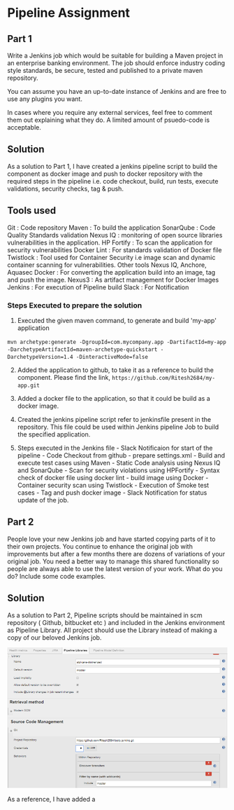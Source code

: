 # Pipeline Assignment

## Part 1

Write a Jenkins job which would be suitable for building a Maven project in an enterprise banking environment. The job should enforce industry coding style standards, be secure, tested and published to a private maven repository.

You can assume you have an up-to-date instance of Jenkins and are free to use any plugins you want.

In cases where you require any external services, feel free to comment them out explaining what they do. A limited amount of psuedo-code is acceptable.

## Solution

As a solution to Part 1, I have created a jenkins pipeline script to build the component as docker image and push to docker repository with the required steps in the pipeline i.e. code checkout, build, run tests, execute validations, security checks, tag & push. 

## Tools used

Git : Code repository
Maven : To build the application
SonarQube : Code Quality Standards validation
Nexus IQ : monitoring of open source libraries vulnerabilities in the application.
HP Fortify : To scan the application for security vulnerabilities
Docker Lint : For standards validation of Docker file
Twistlock : Tool used for Container Security i.e image scan and dynamic container scanning for vulnerabilities. Other tools Nexus IQ, Anchore, Aquasec
Docker : For converting the application build into an image, tag and push the image.
Nexus3 : As artifact management for Docker Images
Jenkins : For execution of Pipeline build
Slack : For Notification

### Steps Executed to prepare the solution

1) Executed the given maven command, to generate and build 'my-app' application

`mvn archetype:generate -DgroupId=com.mycompany.app -DartifactId=my-app -DarchetypeArtifactId=maven-archetype-quickstart -DarchetypeVersion=1.4 -DinteractiveMode=false`

2) Added the application to github, to take it as a reference to build the component. Please find the link,
`https://github.com/Ritesh2684/my-app.git`

3) Added a docker file to the application, so that it could be build as a docker image.

3) Created the jenkins pipeline script refer to jenkinsfile present in the repository. This file could be used within Jenkins pipeline Job to build the specified application.

4) Steps executed in the Jenkins file 
        - Slack Notificaion for start of the pipeline
        - Code Checkout from github
        - prepare settings.xml
        - Build and execute test cases using Maven
        - Static Code analysis using Nexus IQ and SonarQube
        - Scan for security violations using HPFortify
        - Syntax check of docker file using docker lint
        - build image using Docker
        - Container security scan using Twistlock
        - Execution of Smoke test cases
        - Tag and push docker image
        - Slack Notification for status update of the job.
        
## Part 2

People love your new Jenkins job and have started copying parts of it to their own projects. You continue to enhance the original job with improvements but after a few months there are dozens of variations of your original job. You need a better way to manage this shared functionality so people are always able to use the latest version of your work. What do you do? Include some code examples.

## Solution

As a solution to Part 2, Pipeline scripts should be maintained in scm repository ( Github, bitbucket etc ) and included in the Jenkins environment as Pipeline Library. All project should use the Library instead of making a copy of our beloved Jenkins job.

![public task](pipeline-library.PNG)

As a reference, I have added a 


        
        
        








